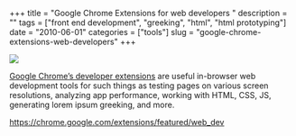 +++
title = "Google Chrome Extensions for web developers "
description = ""
tags = ["front end development", "greeking", "html", "html prototyping"]
date = "2010-06-01"
categories = ["tools"]
slug = "google-chrome-extensions-web-developers"
+++


<div class="tool-screenshot mb1"><a href="https://chrome.google.com/extensions/featured/web_dev"><img id="bluga-thumbnail-2805" class="bluga-thumbnail custom" src="//media.konigi.com/bluga/
wt52311ddf9a9d2_custom.jpg"/></a></div><p><a href="https://chrome.google.com/extensions/featured/web_dev">Google Chrome’s developer extensions</a> are useful in-browser web development tools for such things as testing pages on various screen resolutions, analyzing app performance, working with HTML, CSS, JS, generating lorem ipsum greeking, and more.</p>

  
<p><a href="https://chrome.google.com/extensions/featured/web_dev">https://chrome.google.com/extensions/featured/web_dev</a></p>
      
